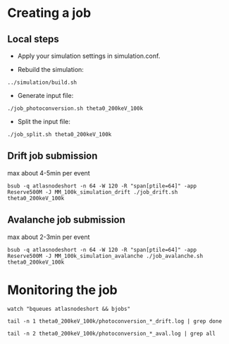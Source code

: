 # Creating a job

## Local steps

- Apply your simulation settings in simulation.conf.

- Rebuild the simulation:

`../simulation/build.sh`

- Generate input file:

`./job_photoconversion.sh theta0_200keV_100k`

- Split the input file:

`./job_split.sh theta0_200keV_100k`

## Drift job submission
max about 4-5min per event

`bsub -q atlasnodeshort -n 64 -W 120 -R "span[ptile=64]" -app Reserve500M -J MM_100k_simulation_drift ./job_drift.sh theta0_200keV_100k`

## Avalanche job submission
max about 2-3min per event

`bsub -q atlasnodeshort -n 64 -W 120 -R "span[ptile=64]" -app Reserve500M -J MM_100k_simulation_avalanche ./job_avalanche.sh theta0_200keV_100k`

# Monitoring the job

`watch "bqueues atlasnodeshort && bjobs"`

`tail -n 1 theta0_200keV_100k/photoconversion_*_drift.log | grep done`

`tail -n 2 theta0_200keV_100k/photoconversion_*_aval.log | grep all`
